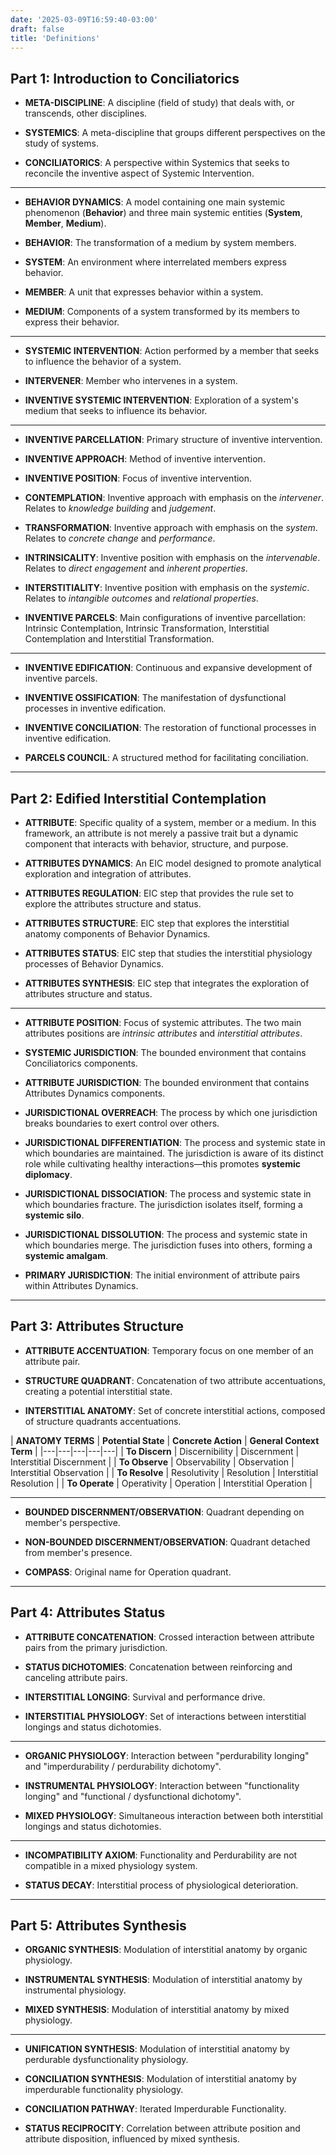 ```yaml
---
date: '2025-03-09T16:59:40-03:00'
draft: false
title: 'Definitions'
---
```


## Part 1: Introduction to Conciliatorics

- **META-DISCIPLINE**: A discipline (field of study) that deals with, or transcends, other disciplines.

- **SYSTEMICS**: A meta-discipline that groups different perspectives on the study of systems.

- **CONCILIATORICS**: A perspective within Systemics that seeks to reconcile the inventive aspect of Systemic Intervention.

---

- **BEHAVIOR DYNAMICS**: A model containing one main systemic phenomenon (**Behavior**) and three main systemic entities (**System**, **Member**, **Medium**).

- **BEHAVIOR**: The transformation of a medium by system members.

- **SYSTEM**: An environment where interrelated members express behavior.

- **MEMBER**: A unit that expresses behavior within a system.

- **MEDIUM**: Components of a system transformed by its members to express their behavior.

---

- **SYSTEMIC INTERVENTION**: Action performed by a member that seeks to influence the behavior of a system.

- **INTERVENER**: Member who intervenes in a system.

- **INVENTIVE SYSTEMIC INTERVENTION**: Exploration of a system's medium that seeks to influence its behavior.

---

- **INVENTIVE PARCELLATION**: Primary structure of inventive intervention.

- **INVENTIVE APPROACH**: Method of inventive intervention.

- **INVENTIVE POSITION**: Focus of inventive intervention.

- **CONTEMPLATION**: Inventive approach with emphasis on the *intervener*. Relates to *knowledge building* and *judgement*.

- **TRANSFORMATION**: Inventive approach with emphasis on the *system*. Relates to *concrete change* and *performance*.

- **INTRINSICALITY**: Inventive position with emphasis on the *intervenable*. Relates to *direct engagement* and *inherent properties*.

- **INTERSTITIALITY**: Inventive position with emphasis on the *systemic*. Relates to *intangible outcomes* and *relational properties*.

- **INVENTIVE PARCELS**: Main configurations of inventive parcellation: Intrinsic Contemplation, Intrinsic Transformation, Interstitial Contemplation and Interstitial Transformation.

---

- **INVENTIVE EDIFICATION**: Continuous and expansive development of inventive parcels.

- **INVENTIVE OSSIFICATION**: The manifestation of dysfunctional processes in inventive edification.

- **INVENTIVE CONCILIATION**: The restoration of functional processes in inventive edification.

- **PARCELS COUNCIL**: A structured method for facilitating conciliation.

---

## Part 2: Edified Interstitial Contemplation

- **ATTRIBUTE**: Specific quality of a system, member or a medium. In this framework, an attribute is not merely a passive trait but a dynamic component that interacts with behavior, structure, and purpose.

- **ATTRIBUTES DYNAMICS**: An EIC model designed to promote analytical exploration and integration of attributes.

- **ATTRIBUTES REGULATION**: EIC step that provides the rule set to explore the attributes structure and status.

- **ATTRIBUTES STRUCTURE**: EIC step that explores the interstitial anatomy components of Behavior Dynamics.

- **ATTRIBUTES STATUS**: EIC step that studies the interstitial physiology processes of Behavior Dynamics.

- **ATTRIBUTES SYNTHESIS**: EIC step that integrates the exploration of attributes structure and status.

---

- **ATTRIBUTE POSITION**: Focus of systemic attributes. The two main attributes positions are *intrinsic attributes* and *interstitial attributes*.

- **SYSTEMIC JURISDICTION**: The bounded environment that contains Conciliatorics components.

- **ATTRIBUTE JURISDICTION**: The bounded environment that contains Attributes Dynamics components.

- **JURISDICTIONAL OVERREACH**: The process by which one jurisdiction breaks boundaries to exert control over others.

- **JURISDICTIONAL DIFFERENTIATION**: The process and systemic state in which boundaries are maintained. The jurisdiction is aware of its distinct role while cultivating healthy interactions—this promotes **systemic diplomacy**.

- **JURISDICTIONAL DISSOCIATION**: The process and systemic state in which boundaries fracture. The jurisdiction isolates itself, forming a **systemic silo**.

- **JURISDICTIONAL DISSOLUTION**: The process and systemic state in which boundaries merge. The jurisdiction fuses into others, forming a **systemic amalgam**.

- **PRIMARY JURISDICTION**: The initial environment of attribute pairs within Attributes Dynamics.

---

## Part 3: Attributes Structure

- **ATTRIBUTE ACCENTUATION**: Temporary focus on one member of an attribute pair.

- **STRUCTURE QUADRANT**: Concatenation of two attribute accentuations, creating a potential interstitial state.

- **INTERSTITIAL ANATOMY**: Set of concrete interstitial actions, composed of structure quadrants accentuations.

| **ANATOMY TERMS** | **Potential State** | **Concrete Action** | **General Context Term** |
|---|---|---|---|---|
| **To Discern** | Discernibility | Discernment | Interstitial Discernment |
| **To Observe** | Observability | Observation | Interstitial Observation  |
| **To Resolve** | Resolutivity | Resolution | Interstitial Resolution  |
| **To Operate** | Operativity | Operation | Interstitial Operation  |

---

- **BOUNDED DISCERNMENT/OBSERVATION**: Quadrant depending on member's perspective.

- **NON-BOUNDED DISCERNMENT/OBSERVATION**: Quadrant detached from member's presence.

- **COMPASS**: Original name for Operation quadrant.

--- 

## Part 4: Attributes Status

- **ATTRIBUTE CONCATENATION**: Crossed interaction between attribute pairs from the primary jurisdiction.

- **STATUS DICHOTOMIES**: Concatenation between reinforcing and canceling attribute pairs.

- **INTERSTITIAL LONGING**: Survival and performance drive.

- **INTERSTITIAL PHYSIOLOGY**: Set of interactions between interstitial longings and status dichotomies.

---

- **ORGANIC PHYSIOLOGY**: Interaction between "perdurability longing" and "imperdurability / perdurability dichotomy".

- **INSTRUMENTAL PHYSIOLOGY**: Interaction between "functionality longing" and "functional / dysfunctional dichotomy".

- **MIXED PHYSIOLOGY**: Simultaneous interaction between both interstitial longings and status dichotomies.

---

- **INCOMPATIBILITY AXIOM**: Functionality and Perdurability are not compatible in a mixed physiology system.

- **STATUS DECAY**: Interstitial process of physiological deterioration.

--- 

## Part 5: Attributes Synthesis

- **ORGANIC SYNTHESIS**: Modulation of interstitial anatomy by organic physiology. 

- **INSTRUMENTAL SYNTHESIS**: Modulation of interstitial anatomy by instrumental physiology. 

- **MIXED SYNTHESIS**: Modulation of interstitial anatomy by mixed physiology. 

---

- **UNIFICATION SYNTHESIS**: Modulation of interstitial anatomy by perdurable dysfunctionality physiology. 

- **CONCILIATION SYNTHESIS**: Modulation of interstitial anatomy by imperdurable functionality physiology. 

- **CONCILIATION PATHWAY**: Iterated Imperdurable Functionality.

- **STATUS RECIPROCITY**: Correlation between attribute position and attribute disposition, influenced by mixed synthesis.

